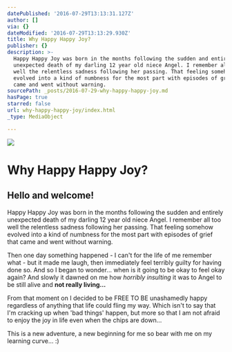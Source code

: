 ```yaml
---
datePublished: '2016-07-29T13:13:31.127Z'
author: []
via: {}
dateModified: '2016-07-29T13:13:29.930Z'
title: Why Happy Happy Joy?
publisher: {}
description: >-
  Happy Happy Joy was born in the months following the sudden and entirely
  unexpected death of my darling 12 year old niece Angel. I remember all too
  well the relentless sadness following her passing. That feeling somehow
  evolved into a kind of numbness for the most part with episodes of grief that
  came and went without warning.
sourcePath: _posts/2016-07-29-why-happy-happy-joy.md
hasPage: true
starred: false
url: why-happy-happy-joy/index.html
_type: MediaObject

---
```

![](https://the-grid-user-content.s3-us-west-2.amazonaws.com/1abc3d76-3e58-42f6-b560-b40ecc8b0a3e.jpg)

# Why Happy Happy Joy?

## Hello and welcome!

Happy Happy Joy was born in the months following the sudden and entirely unexpected death of my darling 12 year old niece Angel. I remember all too well the relentless sadness following her passing. That feeling somehow evolved into a kind of numbness for the most part with episodes of grief that came and went without warning.

Then one day something happened - I can't for the life of me remember what - but it made me laugh, then immediately feel terribly guilty for having done so. And so I began to wonder... when is it going to be okay to feel okay again? And slowly it dawned on me how _horribly insulting_ it was to Angel to be still alive and **not really living...**

From that moment on I decided to be FREE TO BE unashamedly happy regardless of anything that life could fling my way. Which isn't to say that I'm cracking up when 'bad things' happen, but more so that I am not afraid to enjoy the joy in life even when the chips are down...

This is a new adventure, a new beginning for me so bear with me on my learning curve... :)